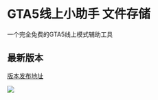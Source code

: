 # GTA5线上小助手 文件存储

一个完全免费的GTA5线上模式辅助工具

## 最新版本

[版本发布地址](https://github.com/CrazyZhang666/GTA5OnlineTools/releases)  

![](https://cdn.jsdelivr.net/gh/CrazyZhang666/BlogImages/Images/Hexo/202108111825629.png)
